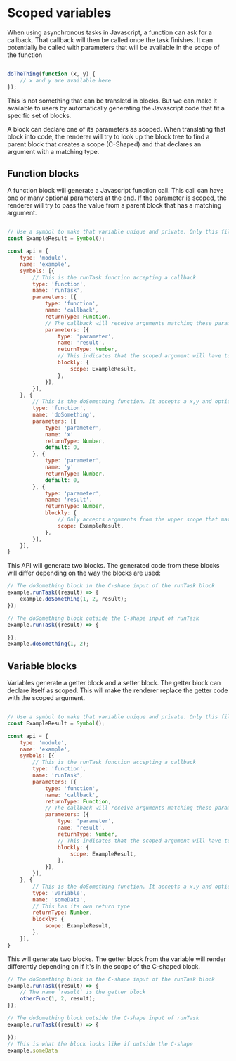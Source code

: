# Scoped variables

When using asynchronous tasks in Javascript, a function can ask for a callback. That callback will then be called once the task finishes. It can potentially be called with parameters that will be available in the scope of the function

```js

doTheThing(function (x, y) {
    // x and y are available here
});

```

This is not something that can be transletd in blocks. But we can make it available to users by automatically generating the Javascript code that fit a specific set of blocks.

A block can declare one of its parameters as scoped. When translating that  block into code, the renderer will try to look up the block tree to find a parent block that creates a scope (C-Shaped) and that declares an argument with a matching type.    

## Function blocks

A function block will generate a Javascript function call. This call can have one or many optional parameters at the end.
If the parameter is scoped, the renderer will try to pass the value from a parent block that has a matching argument.

```js

// Use a symbol to make that variable unique and private. Only this file can use it
const ExampleResult = Symbol();

const api = {
    type: 'module',
    name: 'example',
    symbols: [{
        // This is the runTask function accepting a callback
        type: 'function',
        name: 'runTask',
        parameters: [{
            type: 'function',
            name: 'callback',
            returnType: Function,
            // The callback will receive arguments matching these parameters
            parameters: [{
                type: 'parameter',
                name: 'result',
                returnType: Number,
                // This indicates that the scoped argument will have to match this symbol
                blockly: {
                    scope: ExampleResult,
                },
            }],
        }],
    }, {
        // This is the doSomething function. It accepts a x,y and optional scoped result parameters
        type: 'function',
        name: 'doSomething',
        parameters: [{
            type: 'parameter',
            name: 'x'
            returnType: Number,
            default: 0,
        }, {
            type: 'parameter',
            name: 'y'
            returnType: Number,
            default: 0,
        }, {
            type: 'parameter',
            name: 'result',
            returnType: Number,
            blockly: {
                // Only accepts arguments from the upper scope that matches this type
                scope: ExampleResult,
            },
        }],
    }],
}
```

This API will generate two blocks. The generated code from these blocks will differ depending on the way the blocks are used:

```js
// The doSomething block in the C-shape input of the runTask block
example.runTask((result) => {
    example.doSomething(1, 2, result);
});

// The doSomething block outside the C-shape input of runTask
example.runTask((result) => {

});
example.doSomething(1, 2);
```

## Variable blocks

Variables generate a getter block and a setter block. The getter block can declare itself as scoped. This will make the renderer replace the getter code with the scoped argument.

```js

// Use a symbol to make that variable unique and private. Only this file can use it
const ExampleResult = Symbol();

const api = {
    type: 'module',
    name: 'example',
    symbols: [{
        // This is the runTask function accepting a callback
        type: 'function',
        name: 'runTask',
        parameters: [{
            type: 'function',
            name: 'callback',
            returnType: Function,
            // The callback will receive arguments matching these parameters
            parameters: [{
                type: 'parameter',
                name: 'result',
                returnType: Number,
                // This indicates that the scoped argument will have to match this symbol
                blockly: {
                    scope: ExampleResult,
                },
            }],
        }],
    }, {
        // This is the doSomething function. It accepts a x,y and optional scoped result parameters
        type: 'variable',
        name: 'someData',
        // This has its own return type
        returnType: Number,
        blockly: {
            scope: ExampleResult,
        },
    }],
}

```

This will generate two blocks. The getter block from the variable will render differently depending on if it's in the scope of the C-shaped block.

```js
// The doSomething block in the C-shape input of the runTask block
example.runTask((result) => {
    // The name `result` is the getter block
    otherFunc(1, 2, result);
});

// The doSomething block outside the C-shape input of runTask
example.runTask((result) => {

});
// This is what the block looks like if outside the C-shape
example.someData

```
